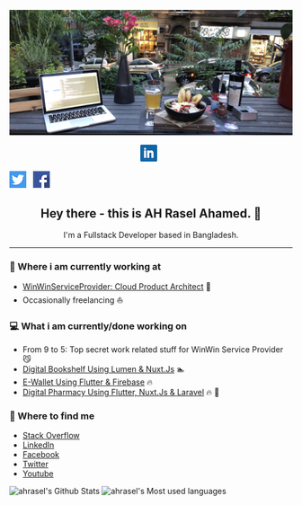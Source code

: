 <img src="/img/header.jpg?raw=true"></img>

<p align='center'>
<a href="https://www.linkedin.com/in/ahraselahamed/"><img height="30" src="/icons/linkedin.png?raw=true"></a>&nbsp;&nbsp;

<a href="https://twitter.com/ahraselahamed"><img height="30" src="/icons/twitter.png?raw=true"></a>&nbsp;&nbsp;
<a href="https://facebook.com/ahraselahamed"><img height="30" src="/icons/facebook.png?raw=true"></a>

</p>

<h2 align="center">Hey there - this is AH Rasel Ahamed. 👋</h2>
<p align="center">I'm a Fullstack Developer based in Bangladesh.
</p>

---

### 💼 Where i am currently working at

- [WinWinServiceProvider: Cloud Product Architect](http://winwinsp.com/) 💼
- Occasionally freelancing ⛵️

### 💻 What i am currently/done working on

- From 9 to 5: Top secret work related stuff for WinWin Service Provider 😼
- [Digital Bookshelf Using Lumen & Nuxt.Js](#) 🏊
- [E-Wallet Using Flutter & Firebase](#) 🔥
- [Digital Pharmacy Using Flutter, Nuxt.Js & Laravel](#) 🔥 💪

<!-- ### 📖 What i am currently learning
- ...
- ... -->

### 👥 Where to find me

- [Stack Overflow](https://stackoverflow.com/users/6441801/ah-rasel)
- [LinkedIn](https://www.linkedin.com/in/ahraselahamed/)
- [Facebook](https://facebook.com/ahraselahamed)
- [Twitter](https://twitter.com/ahraselahamed)
- [Youtube](https://www.youtube.com/channel/UCGr4nfgogTZXevpx1lwcpjg)

![ahrasel's Github Stats](https://github-readme-stats.vercel.app/api?username=ahrasel&show_icons=true&theme=vue&count_private=true&layout=compact)
![ahrasel's Most used languages](https://github-readme-stats.vercel.app/api/top-langs/?username=ahrasel&count_private=true&layout=compact)
